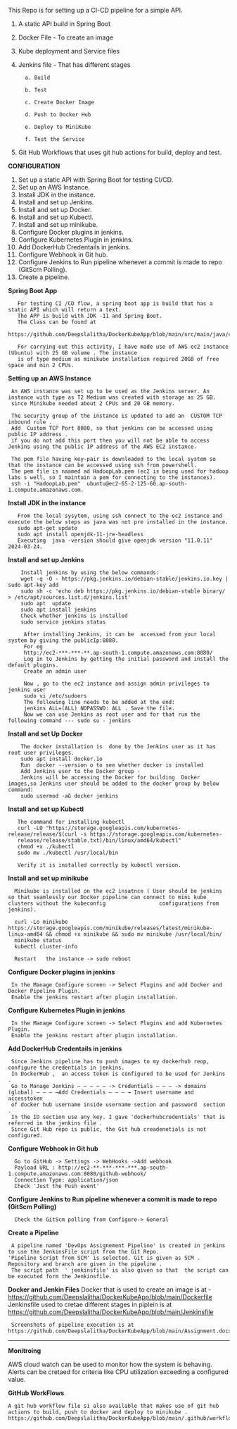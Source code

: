 This Repo is for setting up a CI-CD pipeline for a simple API.

1. A static API build in Spring Boot
2. Docker File - To create an image
3. Kube deployment and Service files
4. Jenkins file - That has different stages

         a. Build
   
         b. Test
   
         c. Create Docker Image
   
         d. Push to Docker Hub
   
         e. Deploy to MiniKube
   
         f. Test the Service

5. Git Hub Workflows that uses git hub actions for build, deploy and test.

**CONFIGURATION**

1. Set up a static API with Spring Boot for testing CI/CD.
2. Set up an AWS Instance.
3. Install JDK in the instance.
4. Install and set up Jenkins.
5. Install and set up Docker.
6. Install and set up Kubectl.
7. Install and set up minikube.
8. Configure Docker plugins in jenkins.
9. Configure Kubernetes Plugin in jenkins.
10. Add DockerHub Credentails in jenkins.
11. Configure Webhook in Git hub.
12. Configure Jenkins to Run pipeline whenever a commit is made to repo (GitScm Polling).
13. Create a pipeline.

 **Spring Boot App**
 
       For testing CI /CD flow, a spring boot app is build that has a static API which will return a text.
       The APP is build with JDK -11 and Spring Boot.
       The Class can be found at
         https://github.com/Deepslalitha/DockerKubeApp/blob/main/src/main/java/com/example/demo/DemoController.java.

       For carrying out this activity, I have made use of AWS ec2 instance  (Ubuntu) with 25 GB volume . The instance
       is of type medium as minikube installation required 20GB of free space and min 2 CPUs.
      
**Setting up an AWS Instance**    

     An AWS instance was set up to be used as the Jenkins server. An instance with type as T2 Medium was created with storage as 25 GB.
     since Minikube needed about 2 CPUs and 20 GB memory.

     The security group of the instance is updated to add an  CUSTOM TCP inbound rule .
     Add  Custom TCP Port 8080, so that jenkins can be accessed using public IP address .
     if you do not add this port then you will not be able to access Jenkins using the public IP address of the AWS EC2 instance.

     The pem file having key-pair is downloaded to the local system so that the instance can be accessed using ssh from powershell.
     The pem file is naamed ad HadoopLab.pem (ec2 is being used for hadoop labs s well, so I maintain a pem for connecting to the instances).
     ssh -i "HadoopLab.pem"  ubuntu@ec2-65-2-125-60.ap-south-1.compute.amazonaws.com.

 **Install JDK in the instance**
          
       From the local sysytem, using ssh connect to the ec2 instance and execute the below steps as java was not pre installed in the instance.
       sudo apt-get update
       sudo apt install openjdk-11-jre-headless
       Executing  java -version should give openjdk version "11.0.11" 2024-03-24.

**Install and set up Jenkins**
    
        Install jenkins by using the below commands:
        wget -q -O - https://pkg.jenkins.io/debian-stable/jenkins.io.key | sudo apt-key add
        sudo sh -c 'echo deb https://pkg.jenkins.io/debian-stable binary/ > /etc/apt/sources.list.d/jenkins.list'
        sudo apt  update
        sudo apt install jenkins
        Check whether jenkins is installed
        sudo service jenkins status

         After installing Jenkins, it can be  accessed from your local  system by giving the publicIp:8080.
         For eg
         http://ec2-***-***-**.ap-south-1.compute.amazonaws.com:8080/
         Log in to Jenkins by getting the initial password and install the default plugins.
         Create an admin user

         Now , go to the ec2 instance and assign admin privileges to jenkins user
         sudo vi /etc/sudoers 
         The following line needs to be added at the end:
         jenkins ALL=(ALL) NOPASSWD: ALL . Save the file.
         Now we can use Jenkins as root user and for that run the following command --- sudo su - jenkins  

**Install and set Up Docker**

        The docker installation is  done by the Jenkins user as it has root user privileges.
        sudo apt install docker.io
        Run  docker --version o to see whether docker is installed
        Add Jenkins user to the Docker group -
        Jenkins will be accessing the Docker for building  Docker images,so Jenkins user should be added to the docker group by below command:
        sudo usermod -aG docker jenkins
   
   **Install and set up Kubectl**
   
       The command for installing kubectl
       curl -LO "https://storage.googleapis.com/kubernetes-release/release/$(curl -s https://storage.googleapis.com/kubernetes- 
       release/release/stable.txt)/bin/linux/amd64/kubectl"
       chmod +x ./kubectl
       sudo mv ./kubectl /usr/local/bin
    
       Verify it is installed correctly by kubectl version.

**Install and set up minikube**

      Minikube is installed on the ec2 insatnce ( User should be jenkins so that seamlessly our Docker pipeline can connect to mini kube clusters without the kubeconfig                 configurations from jenkins).
         
      curl -Lo minikube https://storage.googleapis.com/minikube/releases/latest/minikube-linux-amd64 && chmod +x minikube && sudo mv minikube /usr/local/bin/
      minikube status
      kubectl cluster-info

      Restart   the instance -> sudo reboot
     
**Configure Docker plugins in jenkins**

     In the Manage Configure screen -> Select Plugins and add Docker and Docker Pipeline Plugin.
     Enable the jenkins restart after plugin installation.
	       
**Configure Kubernetes Plugin in jenkins**

     In the Manage Configure screen -> Select Plugins and add Kubernetes Plugin.
     Enable the jenkins restart after plugin installation.
   
**Add DockerHub Credentails in jenkins**
  
     Since Jenkins pipeline has to push images to my dockerhub reop, configure the credentials in jenkins.
     In DockerHub ,  an access token is configured to be used for Jenkins .
     Go to Manage Jenkins — — — — — -> Credentials — — — -> domains (global) — — — →Add Credentials — — — → Insert username and accesstoken
     of docker hub username inside username section and password  section . 
     In the ID section use any key. I gave 'dockerhubcredentials' that is referred in the jenkins file .
     Since Git Hub repo is public, the Git hub creadenetials is not configured.
     
**Configure Webhook in Git hub**

      Go to GitHub -> Settings -> WebHooks ->Add webhook
      Payload URL : http://ec2-**-***-***-***.ap-south-1.compute.amazonaws.com:8080/github-webhook/
      Connection Type: application/json
      Check 'Just the Push event'

**Configure Jenkins to Run pipeline whenever a commit is made to repo (GitScm Polling)**

      Check the GitScm polling from Configure-> General

**Create a Pipeline**

     A pipeline named 'DevOps Assignement Pipeline' is created in jenkins to use the JenkinsFile script from the Git Repo.
    'Pipeline Script from SCM' is selected. Git is given as SCM . Repository and branch are given in the pipeline .
     The script path  ' jenkinsfile' is also given so that  the script can be executed form the Jenkinsfile.
             

**Docker and Jenkin Files**
     Docker that is used to create an image is at -https://github.com/Deepslalitha/DockerKubeApp/blob/main/Dockerfile
     Jenkinsfile used to cretae different stages in piplein is at https://github.com/Deepslalitha/DockerKubeApp/blob/main/Jenkinsfile
     
     Screenshots of pipeline execution is at https://github.com/Deepslalitha/DockerKubeApp/blob/main/Assignment.docx
	
*********************************************************************************************************************************************************************

**Monitroing**

   AWS cloud watch can be used to monitor how the system is behaving. Alerts can be cretaed for criteria like CPU utilization
   exceeding a configured value.

**GitHub WorkFlows**

    A git hub workflow file si also available that makes use of git hub actions to build, push to docker and deploy to minikube .
    https://github.com/Deepslalitha/DockerKubeApp/blob/main/.github/workflows/dockerBuildAndPush.yml.

      
      
            
